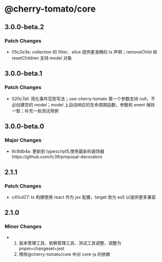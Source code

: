 # @cherry-tomato/core

## 3.0.0-beta.2

### Patch Changes

- 05c2e3e: collection 的 filter、slice 提供更准确的 ts 声明；removeChild 和 resetChildren 支持 model 对象

## 3.0.0-beta.1

### Patch Changes

- 020c7a1: 简化事件范型写法；use-cherry-tomato 第一个参数支持 null，不必创建空的 model；model 上自动响应的生命周期函数，参数和 event 保持一致；补充一些测试用例

## 3.0.0-beta.0

### Major Changes

- 8c8db4a: 更新到 typescript5,使用最新的装饰器https://github.com/tc39/proposal-decorators

## 2.1.1

### Patch Changes

- c41cd27: ts 构建使用 react 作为 jsx 配置，target 改为 es5 以提供更多兼容

## 2.1.0

### Minor Changes

- 1. 版本管理工具、依赖管理工具、测试工具调整，调整为 pnpm+changeset+jest
  2. 移除@cherry-tomato/core 中对 core-js 的依赖
